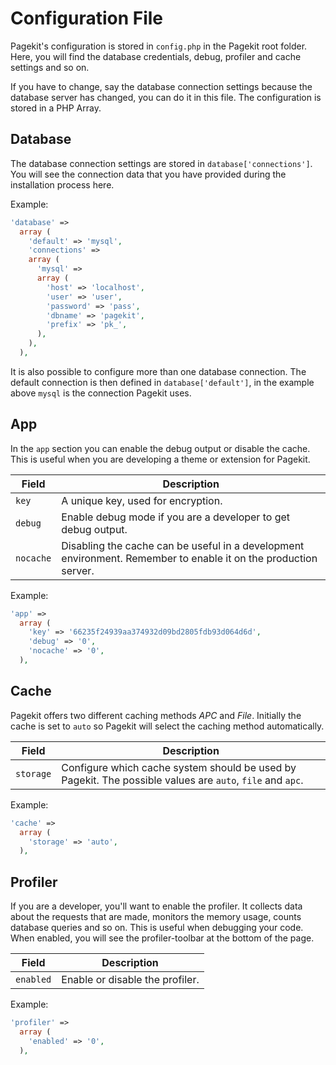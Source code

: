 # Configuration File

Pagekit's configuration is stored in `config.php` in the Pagekit root folder. Here, you will find the database credentials, debug, profiler and cache settings and so on.

If you have to change, say the database connection settings because the database server has changed, you can do it in this file. The configuration is stored in a PHP Array.


## Database

The database connection settings are stored in `database['connections']`. You will see the connection data that you have provided during the installation process here.

Example:
```php
'database' =>
  array (
    'default' => 'mysql',
    'connections' =>
    array (
      'mysql' =>
      array (
        'host' => 'localhost',
        'user' => 'user',
        'password' => 'pass',
        'dbname' => 'pagekit',
        'prefix' => 'pk_',
      ),
    ),
  ),
```

It is also possible to configure more than one database connection.
The default connection is then defined in `database['default']`, in the example above `mysql` is the connection Pagekit uses.

## App

In the `app` section you can enable the debug output or disable the cache. This is useful when you are developing a theme or extension for Pagekit.

| Field | Description |
|-------|-------------|
| `key` | A unique key, used for encryption. |
| `debug` | Enable debug mode if you are a developer to get debug output. |
| `nocache` | Disabling the cache can be useful in a development environment. Remember to enable it on the production server. |

Example:
```php
'app' =>
  array (
    'key' => '66235f24939aa374932d09bd2805fdb93d064d6d',
    'debug' => '0',
    'nocache' => '0',
  ),
```


## Cache

Pagekit offers two different caching methods *APC* and *File*. Initially the cache is set to `auto` so Pagekit will select the caching method automatically.

| Field | Description |
|-------|-------------|
| `storage` | Configure which cache system should be used by Pagekit. The possible values are `auto`, `file` and `apc`. |

Example:
```php
'cache' =>
  array (
    'storage' => 'auto',
  ),
```


## Profiler

If you are a developer, you'll want to enable the profiler. It collects data about the requests that are made, monitors the memory usage, counts database queries and so on. This is useful when debugging your code.
When enabled, you will see the profiler-toolbar at the bottom of the page.

| Field | Description |
|-------|-------------|
| `enabled` | Enable or disable the profiler. |

Example:
```php
'profiler' =>
  array (
    'enabled' => '0',
  ),
```
